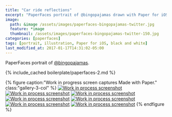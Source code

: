 ```yaml
---
title: "Car ride reflections"
excerpt: "PaperFaces portrait of @bingopajamas drawn with Paper for iOS on an iPad."
image: 
  path: &image /assets/images/paperfaces-bingopajamas-twitter.jpg 
  feature: *image
  thumbnail: /assets/images/paperfaces-bingopajamas-twitter-150.jpg
categories: [paperfaces]
tags: [portrait, illustration, Paper for iOS, black and white]
last_modified_at: 2017-01-17T14:31:02-05:00
---
```


PaperFaces portrait of [@bingopajamas](https://twitter.com/bingopajamas).

{% include_cached boilerplate/paperfaces-2.md %}

{% figure caption:"Work in progress screen captures Made with Paper." class:"gallery-3-col" %}
[![Work in process screenshot](/assets/images/paperfaces-bingopajamas-process-1-600.jpg)](/assets/images/paperfaces-bingopajamas-process-1-lg.jpg)
[![Work in process screenshot](/assets/images/paperfaces-bingopajamas-process-2-600.jpg)](/assets/images/paperfaces-bingopajamas-process-2-lg.jpg)
[![Work in process screenshot](/assets/images/paperfaces-bingopajamas-process-3-600.jpg)](/assets/images/paperfaces-bingopajamas-process-3-lg.jpg)
[![Work in process screenshot](/assets/images/paperfaces-bingopajamas-process-4-600.jpg)](/assets/images/paperfaces-bingopajamas-process-4-lg.jpg)
[![Work in process screenshot](/assets/images/paperfaces-bingopajamas-process-5-600.jpg)](/assets/images/paperfaces-bingopajamas-process-5-lg.jpg)
[![Work in process screenshot](/assets/images/paperfaces-bingopajamas-process-6-600.jpg)](/assets/images/paperfaces-bingopajamas-process-6-lg.jpg)
[![Work in process screenshot](/assets/images/paperfaces-bingopajamas-process-7-600.jpg)](/assets/images/paperfaces-bingopajamas-process-7-lg.jpg)
{% endfigure %}
